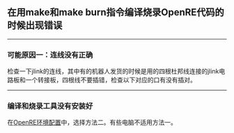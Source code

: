 ## 在用make和make burn指令编译烧录OpenRE代码的时候出现错误

---

### 可能原因一：连线没有正确
检查一下jlink的连线，其中有的机器人发货的时候是用的四根杜邦线连接的jlink电路板和一个转接板，四根线不要插错，检查以下对应的口有没有插对。

---

### 编译和烧录工具没有安装好
在[OpenRE环境配置](https://wiki.robocoder.org/docs/OpenRE/Getting-Started.html)中，选择方法二。有些电脑不适用方法一。
